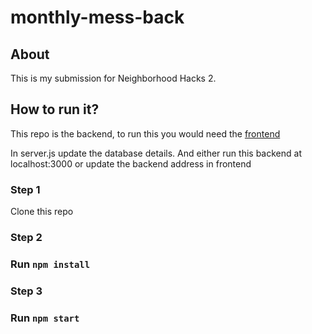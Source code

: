 # monthly-mess-back

## About
This is my submission for Neighborhood Hacks 2.

## How to run it?

This repo is the backend, to run this you would need the [frontend](https://github.com/myankpraksh/monthly-mess)

In server.js update the database details. And either run this backend at localhost:3000 or update the backend address in frontend

### Step 1
Clone this repo
### Step 2
### Run `npm install`
### Step 3
### Run `npm start`
